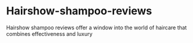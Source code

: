 # Hairshow-shampoo-reviews
Hairshow shampoo reviews offer a window into the world of haircare that combines effectiveness and luxury
